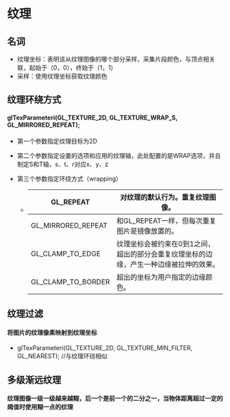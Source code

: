# 纹理

## 名词

* 纹理坐标：表明该从纹理图像的哪个部分采样，采集片段颜色，与顶点相关联，起始于（0，0），终始于（1，1）
* 采样：使用纹理坐标获取纹理颜色

## 纹理环绕方式

#### glTexParameteri(GL_TEXTURE_2D, GL_TEXTURE_WRAP_S, GL_MIRRORED_REPEAT);

* 第一个参数指定纹理目标为2D

* 第二个参数指定设置的选项和应用的纹理轴，此处配置的是WRAP选项，并且制定S和T轴，s、t、r对应x、y、z

* 第三个参数指定环绕方式（wrapping）

  * | GL_REPEAT          | 对纹理的默认行为。重复纹理图像。                             |
    | ------------------ | ------------------------------------------------------------ |
    | GL_MIRRORED_REPEAT | 和GL_REPEAT一样，但每次重复图片是镜像放置的。                |
    | GL_CLAMP_TO_EDGE   | 纹理坐标会被约束在0到1之间，超出的部分会重复纹理坐标的边缘，产生一种边缘被拉伸的效果。 |
    | GL_CLAMP_TO_BORDER | 超出的坐标为用户指定的边缘颜色。                             |

## 纹理过滤

#### 将图片的纹理像素映射到纹理坐标

* glTexParameteri(GL_TEXTURE_2D, GL_TEXTURE_MIN_FILTER, GL_NEAREST); //与纹理环绕相似

## 多级渐远纹理

#### 纹理图像一级一级越来越糊，后一个是前一个的二分之一，当物体距离超过一定的阈值时使用糊一点的纹理

